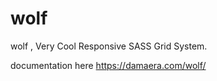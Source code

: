 # wolf
wolf , Very Cool Responsive SASS Grid System. 

documentation here https://damaera.com/wolf/
